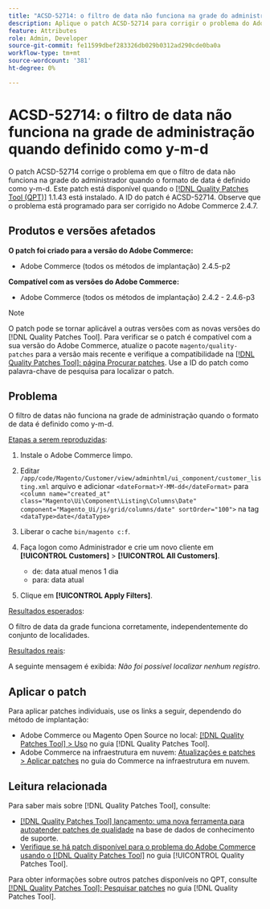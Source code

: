 ```yaml
---
title: "ACSD-52714: o filtro de data não funciona na grade do administrador quando definido como y-m-d"
description: Aplique o patch ACSD-52714 para corrigir o problema do Adobe Commerce em que o filtro de data não funciona na grade de administração quando o formato de data é definido como y-m-d.
feature: Attributes
role: Admin, Developer
source-git-commit: fe11599dbef283326db029b0312ad290cde0ba0a
workflow-type: tm+mt
source-wordcount: '381'
ht-degree: 0%

---
```


# ACSD-52714: o filtro de data não funciona na grade de administração quando definido como y-m-d

O patch ACSD-52714 corrige o problema em que o filtro de data não funciona na grade do administrador quando o formato de data é definido como y-m-d. Este patch está disponível quando o [[!DNL Quality Patches Tool (QPT)]](https://experienceleague.adobe.com/en/docs/commerce-knowledge-base/kb/announcements/commerce-announcements/magento-quality-patches-released-new-tool-to-self-serve-quality-patches) 1.1.43 está instalado. A ID do patch é ACSD-52714. Observe que o problema está programado para ser corrigido no Adobe Commerce 2.4.7.

## Produtos e versões afetados

**O patch foi criado para a versão do Adobe Commerce:**

* Adobe Commerce (todos os métodos de implantação) 2.4.5-p2

**Compatível com as versões do Adobe Commerce:**

* Adobe Commerce (todos os métodos de implantação) 2.4.2 - 2.4.6-p3

>[!NOTE]
>
>O patch pode se tornar aplicável a outras versões com as novas versões do [!DNL Quality Patches Tool]. Para verificar se o patch é compatível com a sua versão do Adobe Commerce, atualize o pacote `magento/quality-patches` para a versão mais recente e verifique a compatibilidade na [[!DNL Quality Patches Tool]: página Procurar patches](https://experienceleague.adobe.com/tools/commerce-quality-patches/index.html). Use a ID do patch como palavra-chave de pesquisa para localizar o patch.

## Problema

O filtro de datas não funciona na grade de administração quando o formato de data é definido como y-m-d.

<u>Etapas a serem reproduzidas</u>:

1. Instale o Adobe Commerce limpo.
1. Editar
   `/app/code/Magento/Customer/view/adminhtml/ui_component/customer_listing.xml`
arquivo e adicionar
   `<dateFormat>Y-MM-dd</dateFormat>`
para
   `<column name="created_at" class="Magento\Ui\Component\Listing\Columns\Date" component="Magento_Ui/js/grid/columns/date" sortOrder="100">`
na tag
   `<dataType>date</dataType>`

1. Liberar o cache `bin/magento c:f`.
1. Faça logon como Administrador e crie um novo cliente em **[!UICONTROL Customers]** > **[!UICONTROL All Customers]**.

   * de: data atual menos 1 dia
   * para: data atual

1. Clique em **[!UICONTROL Apply Filters]**.

<u>Resultados esperados</u>:

O filtro de data da grade funciona corretamente, independentemente do conjunto de localidades.

<u>Resultados reais</u>:

A seguinte mensagem é exibida: *Não foi possível localizar nenhum registro*.

## Aplicar o patch

Para aplicar patches individuais, use os links a seguir, dependendo do método de implantação:

* Adobe Commerce ou Magento Open Source no local: [[!DNL Quality Patches Tool] > Uso](/help/tools/quality-patches-tool/usage.md) no guia [!DNL Quality Patches Tool].
* Adobe Commerce na infraestrutura em nuvem: [Atualizações e patches > Aplicar patches](https://experienceleague.adobe.com/docs/commerce-cloud-service/user-guide/develop/upgrade/apply-patches.html) no guia do Commerce na infraestrutura em nuvem.

## Leitura relacionada

Para saber mais sobre [!DNL Quality Patches Tool], consulte:

* [[!DNL Quality Patches Tool] lançamento: uma nova ferramenta para autoatender patches de qualidade](https://experienceleague.adobe.com/en/docs/commerce-knowledge-base/kb/announcements/commerce-announcements/magento-quality-patches-released-new-tool-to-self-serve-quality-patches) na base de dados de conhecimento de suporte.
* [Verifique se há patch disponível para o problema do Adobe Commerce usando o  [!DNL Quality Patches Tool]](/help/tools/quality-patches-tool/patches-available-in-qpt/check-patch-for-magento-issue-with-magento-quality-patches.md) no guia [!UICONTROL Quality Patches Tool].


Para obter informações sobre outros patches disponíveis no QPT, consulte [[!DNL Quality Patches Tool]: Pesquisar patches](https://experienceleague.adobe.com/tools/commerce-quality-patches/index.html) no guia [!DNL Quality Patches Tool].
